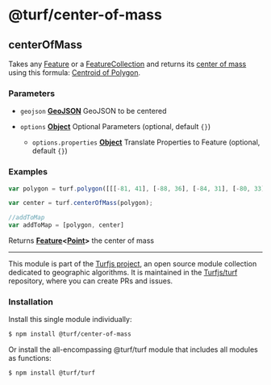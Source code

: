 # @turf/center-of-mass

<!-- Generated by documentation.js. Update this documentation by updating the source code. -->

## centerOfMass

Takes any [Feature][1] or a [FeatureCollection][2] and returns its [center of mass][3] using this formula: [Centroid of Polygon][4].

### Parameters

*   `geojson` **[GeoJSON][5]** GeoJSON to be centered
*   `options` **[Object][6]** Optional Parameters (optional, default `{}`)

    *   `options.properties` **[Object][6]** Translate Properties to Feature (optional, default `{}`)

### Examples

```javascript
var polygon = turf.polygon([[[-81, 41], [-88, 36], [-84, 31], [-80, 33], [-77, 39], [-81, 41]]]);

var center = turf.centerOfMass(polygon);

//addToMap
var addToMap = [polygon, center]
```

Returns **[Feature][7]<[Point][8]>** the center of mass

[1]: https://tools.ietf.org/html/rfc7946#section-3.2

[2]: https://tools.ietf.org/html/rfc7946#section-3.3

[3]: https://en.wikipedia.org/wiki/Center_of_mass

[4]: https://en.wikipedia.org/wiki/Centroid#Centroid_of_polygon

[5]: https://tools.ietf.org/html/rfc7946#section-3

[6]: https://developer.mozilla.org/docs/Web/JavaScript/Reference/Global_Objects/Object

[7]: https://tools.ietf.org/html/rfc7946#section-3.2

[8]: https://tools.ietf.org/html/rfc7946#section-3.1.2

<!-- This file is automatically generated. Please don't edit it directly. If you find an error, edit the source file of the module in question (likely index.js or index.ts), and re-run "yarn docs" from the root of the turf project. -->

---

This module is part of the [Turfjs project](https://turfjs.org/), an open source module collection dedicated to geographic algorithms. It is maintained in the [Turfjs/turf](https://github.com/Turfjs/turf) repository, where you can create PRs and issues.

### Installation

Install this single module individually:

```sh
$ npm install @turf/center-of-mass
```

Or install the all-encompassing @turf/turf module that includes all modules as functions:

```sh
$ npm install @turf/turf
```

